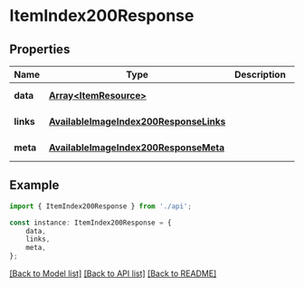 # ItemIndex200Response


## Properties

Name | Type | Description | Notes
------------ | ------------- | ------------- | -------------
**data** | [**Array&lt;ItemResource&gt;**](ItemResource.md) |  | [default to undefined]
**links** | [**AvailableImageIndex200ResponseLinks**](AvailableImageIndex200ResponseLinks.md) |  | [default to undefined]
**meta** | [**AvailableImageIndex200ResponseMeta**](AvailableImageIndex200ResponseMeta.md) |  | [default to undefined]

## Example

```typescript
import { ItemIndex200Response } from './api';

const instance: ItemIndex200Response = {
    data,
    links,
    meta,
};
```

[[Back to Model list]](../README.md#documentation-for-models) [[Back to API list]](../README.md#documentation-for-api-endpoints) [[Back to README]](../README.md)
